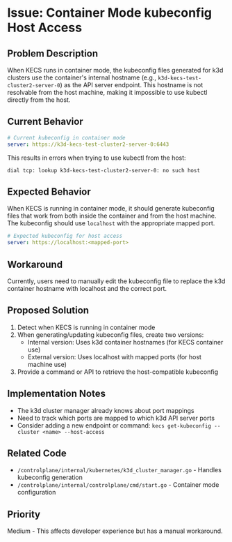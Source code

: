 # Issue: Container Mode kubeconfig Host Access

## Problem Description

When KECS runs in container mode, the kubeconfig files generated for k3d clusters use the container's internal hostname (e.g., `k3d-kecs-test-cluster2-server-0`) as the API server endpoint. This hostname is not resolvable from the host machine, making it impossible to use kubectl directly from the host.

## Current Behavior

```yaml
# Current kubeconfig in container mode
server: https://k3d-kecs-test-cluster2-server-0:6443
```

This results in errors when trying to use kubectl from the host:
```
dial tcp: lookup k3d-kecs-test-cluster2-server-0: no such host
```

## Expected Behavior

When KECS is running in container mode, it should generate kubeconfig files that work from both inside the container and from the host machine. The kubeconfig should use `localhost` with the appropriate mapped port.

```yaml
# Expected kubeconfig for host access
server: https://localhost:<mapped-port>
```

## Workaround

Currently, users need to manually edit the kubeconfig file to replace the k3d container hostname with localhost and the correct port.

## Proposed Solution

1. Detect when KECS is running in container mode
2. When generating/updating kubeconfig files, create two versions:
   - Internal version: Uses k3d container hostnames (for KECS container use)
   - External version: Uses localhost with mapped ports (for host machine use)
3. Provide a command or API to retrieve the host-compatible kubeconfig

## Implementation Notes

- The k3d cluster manager already knows about port mappings
- Need to track which ports are mapped to which k3d API server ports
- Consider adding a new endpoint or command: `kecs get-kubeconfig --cluster <name> --host-access`

## Related Code

- `/controlplane/internal/kubernetes/k3d_cluster_manager.go` - Handles kubeconfig generation
- `/controlplane/internal/controlplane/cmd/start.go` - Container mode configuration

## Priority

Medium - This affects developer experience but has a manual workaround.